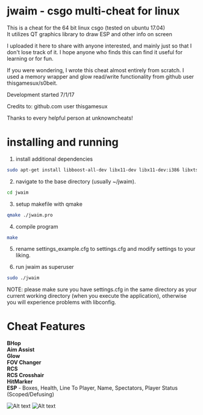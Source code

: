 # jwaim - csgo multi-cheat for linux
This is a cheat for the 64 bit linux csgo (tested on ubuntu 17.04)  
It utilizes QT graphics library to draw ESP and other info on screen  

I uploaded it here to share with anyone interested, and mainly just so that I don't lose track of it. I hope anyone who finds this can find it useful for learning or for fun.  

If you were wondering, I wrote this cheat almost entirely from scratch. I used a memory wrapper and glow read/write functionality from github user thisgamesux/s0beit.  

Development started 7/1/17  

Credits to: 
github.com user thisgamesux

Thanks to every helpful person at unknowncheats!

# installing and running
1. install additional dependencies
```bash
sudo apt-get install libboost-all-dev libx11-dev libx11-dev:i386 libxtst-dev libconfig++-dev build-essential qt5-default
```

2. navigate to the base directory (usually ~/jwaim).
```bash
cd jwaim
```

3. setup makefile with qmake
```bash
qmake ./jwaim.pro
```

4. compile program
```bash
make
```
5. rename settings_example.cfg to settings.cfg and modify settings to your liking.

6. run jwaim as superuser

```bash 
sudo ./jwaim
```


NOTE:
please make sure you have settings.cfg in the same directory as your current working directory (when you execute the application), otherwise you will experience problems with libconfig.

# Cheat Features
**BHop  
Aim Assist  
Glow  
FOV Changer  
RCS  
RCS Crosshair  
HitMarker  
ESP** - Boxes, Health, Line To Player, Name, Spectators, Player Status (Scoped/Defusing)

![Alt text](http://i.imgur.com/g2IU45i.jpg "screenshot")
![Alt text](https://i.imgur.com/xmjycBr.jpg "another screenshot")
